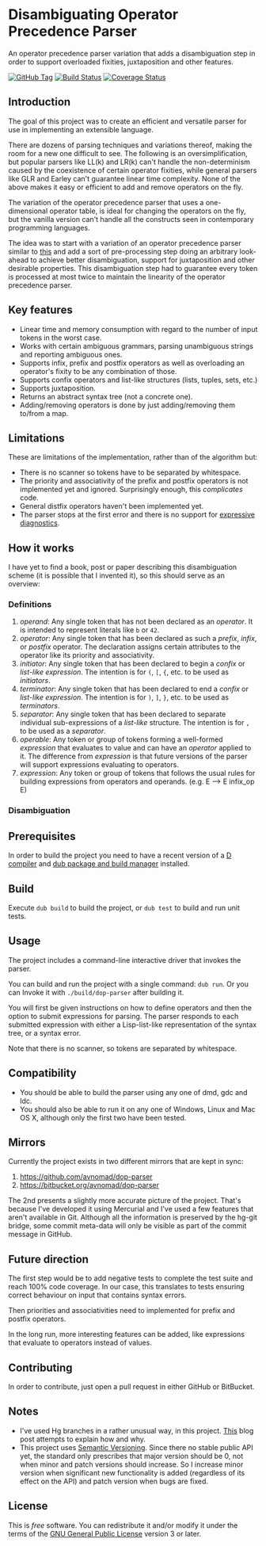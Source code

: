 # Disambiguating Operator Precedence Parser

An operator precedence parser variation that adds a disambiguation step in order
to support overloaded fixities, juxtaposition and other features.

[![GitHub Tag](https://img.shields.io/github/tag/avnomad/dop-parser.svg?maxAge=86400)](#)
[![Build Status](https://travis-ci.org/avnomad/dop-parser.svg?branch=default)](https://travis-ci.org/avnomad/dop-parser)
[![Coverage Status](https://coveralls.io/repos/github/avnomad/dop-parser/badge.svg)](https://coveralls.io/github/avnomad/dop-parser)

## Introduction

The goal of this project was to create an efficient and versatile parser for use
in implementing an extensible language.

There are dozens of parsing techniques and variations thereof, making the room
for a new one difficult to see. The following is an oversimplification, but
popular parsers like LL(k) and LR(k) can't handle the non-determinism caused by
the coexistence of certain operator fixities, while general parsers like GLR
and Earley can't guarantee linear time complexity. None of the above makes it
easy or efficient to add and remove operators on the fly.

The variation of the operator precedence parser that uses a one-dimensional
operator table, is ideal for changing the operators on the fly, but the vanilla
version can't handle all the constructs seen in contemporary programming
languages.

The idea was to start with a variation of an operator precedence parser similar
to [this][6] and add a sort of pre-processing step doing an arbitrary look-ahead
to achieve better disambiguation, support for juxtaposition and other desirable
properties. This disambiguation step had to guarantee every token is processed
at most twice to maintain the linearity of the operator precedence parser.

## Key features

- Linear time and memory consumption with regard to the number of input tokens
  in the worst case.
- Works with certain ambiguous grammars, parsing unambiguous strings and
  reporting ambiguous ones.
- Supports infix, prefix and postfix operators as well as overloading an
  operator's fixity to be any combination of those.
- Supports confix operators and list-like structures (lists, tuples, sets, etc.)
- Supports juxtaposition.
- Returns an abstract syntax tree (not a concrete one).
- Adding/removing operators is done by just adding/removing them to/from a map.

## Limitations

These are limitations of the implementation, rather than of the algorithm but:
- There is no scanner so tokens have to be separated by whitespace.
- The priority and associativity of the prefix and postfix operators is not
  implemented yet and ignored. Surprisingly enough, this *complicates* code.
- General distfix operators haven't been implemented yet.
- The parser stops at the first error and there is no support for
  [expressive diagnostics][7].

## How it works

I have yet to find a book, post or paper describing this disambiguation scheme
(it is possible that I invented it), so this should serve as an overview:

### Definitions

1. *operand*: Any single token that has not been declared as an *operator*. It
			  is intended to represent literals like `b` or `42`.
2. *operator*: Any single token that has been declared as such a *prefix*,
			   *infix*, or *postfix* operator. The declaration assigns certain
			   attributes to the operator like its priority and associativity.
3. *initiator*: Any single token that has been declared to begin a *confix* or
				*list-like* *expression*. The intention is for `(`, `[`, `{`,
				etc. to be used as *initiators*.
4. *terminator*: Any single token that has been declared to end a *confix* or
				 *list-like* *expression*. The intention is for `)`, `]`, `}`,
				 etc. to be used as *terminators*.
5. *separator*: Any single token that has been declared to separate individual
				sub-expressions of a *list-like* structure. The intention is for
				`,` to be used as a *separator*.
6. *operable*: Any token or group of tokens forming a well-formed *expression*
			   that evaluates to value and can have an *operator* applied to it.
			   The difference from *expression* is that future versions of the
			   parser will support expressions evaluating to operators.
7. *expression*: Any token or group of tokens that follows the usual rules for
				 building expressions from operators and operands. (e.g. E ⟶ E
				 infix_op E)

### Disambiguation


## Prerequisites

In order to build the project you need to have a recent version of a
[D compiler][1] and [dub package and build manager][2] installed.

## Build

Execute `dub build` to build the project, or `dub test` to build and run unit
tests.

## Usage

The project includes a command-line interactive driver that invokes the parser.

You can build and run the project with a single command: `dub run`. Or you can
Invoke it with `./build/dop-parser` after building it.

You will first be given instructions on how to define operators and then the
option to submit expressions for parsing. The parser responds to each submitted
expression with either a Lisp-list-like representation of the syntax tree, or
a syntax error.

Note that there is no scanner, so tokens are separated by whitespace.

## Compatibility

* You should be able to build the parser using any one of dmd, gdc and ldc.
* You should also be able to run it on any one of Windows, Linux and Mac OS X,
  although only the first two have been tested.

## Mirrors

Currently the project exists in two different mirrors that are kept in sync:
1. <https://github.com/avnomad/dop-parser>
2. <https://bitbucket.org/avnomad/dop-parser>

The 2nd presents a slightly more accurate picture of the project. That's because
I've developed it using Mercurial and I've used a few features that aren't
available in Git. Although all the information is preserved by the hg-git
bridge, some commit meta-data will only be visible as part of the commit message
in GitHub.

## Future direction

The first step would be to add negative tests to complete the test suite and
reach 100% code coverage. In our case, this translates to tests ensuring correct
behaviour on input that contains syntax errors.

Then priorities and associativities need to implemented for prefix and postfix
operators.

In the long run, more interesting features can be added, like expressions that
evaluate to operators instead of values.

## Contributing

In order to contribute, just open a pull request in either GitHub or BitBucket.

## Notes

- I've used Hg branches in a rather unusual way, in this project. [This][3] blog
  post attempts to explain how and why.
- This project uses [Semantic Versioning][4]. Since there no stable public API
  yet, the standard only prescribes that major version should be 0, not when
  minor and patch versions should increase. So I increase minor version when
  significant new functionality is added (regardless of its effect on the API)
  and patch version when bugs are fixed.

## License

This is _free_ software. You can redistribute it and/or modify it under the
terms of the [GNU General Public License][5] version 3 or later.



[1]: https://dlang.org/
[2]: http://code.dlang.org/getting_started
[3]: http://blog.cornercase.gr/post/2018/03/22/Mercurial-branches-as-categories
[4]: https://semver.org/
[5]: https://www.gnu.org/licenses/gpl.html
[6]: http://h14s.p5r.org/2014/10/shiftreduce-expression-parsing-by-douglas-gregor.html
[7]: https://clang.llvm.org/diagnostics.html
